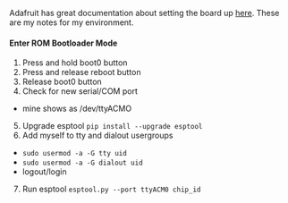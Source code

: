 Adafruit has great documentation about setting the board up [here](https://learn.adafruit.com/adafruit-magtag/rom-bootloader). 
These are my notes for my environment. 

#### Enter ROM Bootloader Mode
1. Press and hold boot0 button
2. Press and release reboot button
3. Release boot0 button
4. Check for new serial/COM port
  - mine shows as /dev/ttyACMO
5. Upgrade esptool
  ````pip install --upgrade esptool````
6. Add myself to tty and dialout usergroups
- ````sudo usermod -a -G tty uid````
- ````sudo usermod -a -G dialout uid````
- logout/login
7. Run esptool
  ````esptool.py --port ttyACM0 chip_id````
